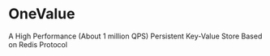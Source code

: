 # OneValue
A High Performance (About 1 million QPS) Persistent Key-Value Store Based on Redis Protocol
